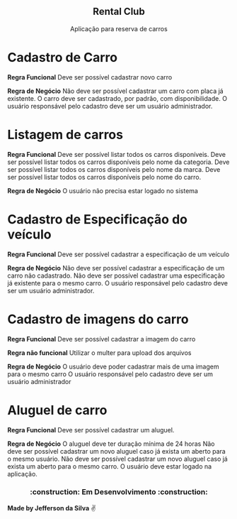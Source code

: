 <h2 align="center"> Rental Club</h2>

<p align="center"> Aplicação para reserva de carros </p>

# Cadastro de Carro

**Regra Funcional**
Deve ser possível cadastrar novo carro

**Regra de Negócio**
Não deve ser possível cadastrar um carro com placa já existente.
O carro deve ser cadastrado, por padrão, com disponibilidade.
O usuário responsável pelo cadastro deve ser um usuário administrador.

# Listagem de carros

**Regra Funcional**
Deve ser possível listar todos os carros disponíveis.
Deve ser possível listar todos os carros disponíveis pelo nome da categoria.
Deve ser possível listar todos os carros disponíveis pelo nome da marca.
Deve ser possível listar todos os carros disponíveis pelo nome do carro.

**Regra de Negócio**
O usuário não precisa estar logado no sistema

# Cadastro de Especificação do veículo

**Regra Funcional**
Deve ser possível cadastrar a especificação de um veículo

**Regra de Negócio**
Não deve ser possível cadastrar a especificação de um carro não cadastrado.
Não deve ser possível cadastrar uma especificação já existente para o mesmo carro.
O usuário responsável pelo cadastro deve ser um usuário administrador.

# Cadastro de imagens do carro

**Regra Funcional**
Deve ser possível cadastrar a imagem do carro

**Regra não funcional**
Utilizar o multer para upload dos arquivos

**Regra de Negócio**
O usuário deve poder cadastrar mais de uma imagem para o mesmo carro
O usuário responsável pelo cadastro deve ser um usuário administrador

# Aluguel de carro

**Regra Funcional**
Deve ser possível cadastrar um aluguel.

**Regra de Negócio**
O aluguel deve ter duração mínima de 24 horas
Não deve ser possível cadastrar um novo aluguel caso já exista um aberto para o mesmo usuário.
Não deve ser possível cadastrar um novo aluguel caso já exista um aberto para o mesmo carro.
O usuário deve estar logado na aplicação.

<h3 align="center"> :construction: Em Desenvolvimento :construction: </h3>

**Made by Jefferson da Silva** :v:
